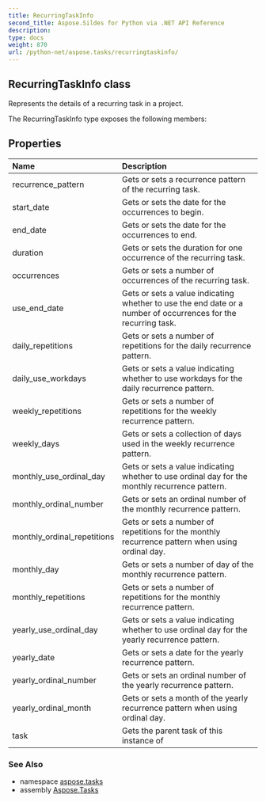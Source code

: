```yaml
---
title: RecurringTaskInfo
second_title: Aspose.Sildes for Python via .NET API Reference
description: 
type: docs
weight: 870
url: /python-net/aspose.tasks/recurringtaskinfo/
---
```


## RecurringTaskInfo class

Represents the details of a recurring task in a project.

The RecurringTaskInfo type exposes the following members:
## Properties
| Name | Description |
| :- | :- |
|recurrence_pattern|Gets or sets a recurrence pattern of the recurring task.|
|start_date|Gets or sets the date for the occurrences to begin.|
|end_date|Gets or sets the date for the occurrences to end.|
|duration|Gets or sets the duration for one occurrence of the recurring task.|
|occurrences|Gets or sets a number of occurrences of the recurring task.|
|use_end_date|Gets or sets a value indicating whether to use the end date or a number of occurrences for the recurring task.|
|daily_repetitions|Gets or sets a number of repetitions for the daily recurrence pattern.|
|daily_use_workdays|Gets or sets a value indicating whether to use workdays for the daily recurrence pattern.|
|weekly_repetitions|Gets or sets a number of repetitions for the weekly recurrence pattern.|
|weekly_days|Gets or sets a collection of days used in the weekly recurrence pattern.|
|monthly_use_ordinal_day|Gets or sets a value indicating whether to use ordinal day for the monthly recurrence pattern.|
|monthly_ordinal_number|Gets or sets an ordinal number of the monthly recurrence pattern.|
|monthly_ordinal_repetitions|Gets or sets a number of repetitions for the monthly recurrence pattern when using ordinal day.|
|monthly_day|Gets or sets a number of day of the monthly recurrence pattern.|
|monthly_repetitions|Gets or sets a number of repetitions for the monthly recurrence pattern.|
|yearly_use_ordinal_day|Gets or sets a value indicating whether to use ordinal day for the yearly recurrence pattern.|
|yearly_date|Gets or sets a date for the yearly recurrence pattern.|
|yearly_ordinal_number|Gets or sets an ordinal number of the yearly recurrence pattern.|
|yearly_ordinal_month|Gets or sets a month of the yearly recurrence pattern when using ordinal day.|
|task|Gets the parent task of this instance of|

### See Also

* namespace [aspose.tasks](../../aspose.tasks/)
* assembly [Aspose.Tasks](/tasks/python-net/)

